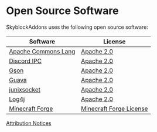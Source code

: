 # Open Source Software

SkyblockAddons uses the following open source software:

Software | License
------------ | -------------
[Apache Commons Lang](https://github.com/apache/commons-lang) | [Apache 2.0](licenses/APACHE_2.0.txt)
[Discord IPC](https://github.com/jagrosh/DiscordIPC) | [Apache 2.0](licenses/APACHE_2.0.txt)
[Gson](https://github.com/google/gson) | [Apache 2.0](licenses/APACHE_2.0.txt)
[Guava](https://github.com/google/guava) | [Apache 2.0](licenses/APACHE_2.0.txt)
[junixsocket](https://github.com/kohlschutter/junixsocket) | [Apache 2.0](licenses/APACHE_2.0.txt)
[Log4j](https://logging.apache.org/log4j/2.x/) | [Apache 2.0](licenses/APACHE_2.0.txt)
[Minecraft Forge](https://github.com/MinecraftForge/MinecraftForge/tree/1.8.9) | [Minecraft Forge License](https://github.com/MinecraftForge/MinecraftForge/blob/1.8.9/MinecraftForge-License.txt)

[Attribution Notices](NOTICES.md)